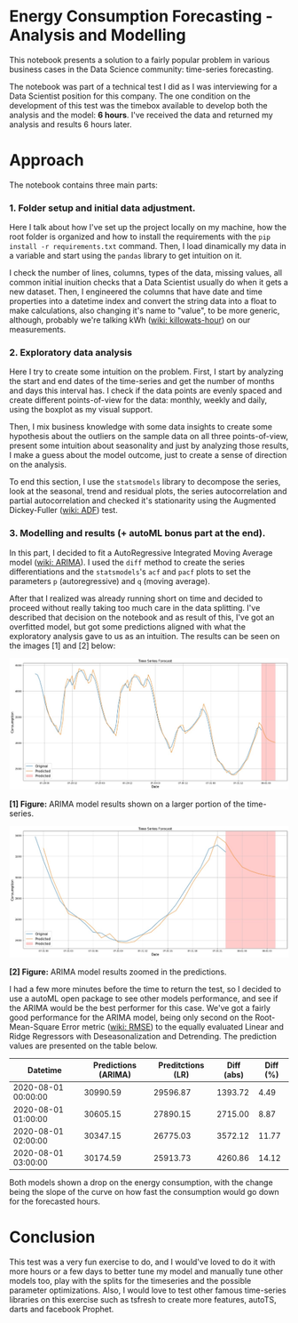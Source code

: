 # Energy Consumption Forecasting - Analysis and Modelling

This notebook presents a solution to a fairly popular problem in various business cases in
the Data Science community: time-series forecasting.

The notebook was part of a technical test I did as I was interviewing for a Data Scientist
position for this company. The one condition on the development of this test was the
timebox available to develop both the analysis and the model: **6 hours**. I've received the data
and returned my analysis and results 6 hours later.

# Approach

The notebook contains three main parts:

### 1. Folder setup and initial data adjustment.

Here I talk about how I've set up the project locally on my machine, how the root folder is organized
and how to install the requirements with the `pip install -r requirements.txt` command. Then, I load
dinamically my data in a variable and start using the `pandas` library to get intuition on it.

I check the number of lines, columns, types of the data, missing values, all common initial inuition
checks that a Data Scientist usually do when it gets a new dataset. Then, I engineered the columns that
have date and time properties into a datetime index and convert the string data into a float to make
calculations, also changing it's name to "value", to be more generic, although, probably we're talking
kWh ([wiki: killowats-hour](https://en.wikipedia.org/wiki/Kilowatt-hour)) on our measurements.

### 2. Exploratory data analysis

Here I try to create some intuition on the problem. First, I start by analyzing the start and end dates
of the time-series and get the number of months and days this interval has. I check if the data points
are evenly spaced and create different points-of-view for the data: monthly, weekly and daily, using
the boxplot as my visual support.

Then, I mix business knowledge with some data insights to create some hypothesis about the outliers on
the sample data on all three points-of-view, present some intuition about seasonality and just by
analyzing those results, I make a guess about the model outcome, just to create a sense of direction
on the analysis.

To end this section, I use the `statsmodels` library to decompose the series, look at the seasonal, trend
and residual plots, the series autocorrelation and partial autocorrelation and checked it's stationarity
using the Augmented Dickey-Fuller ([wiki: ADF](https://en.wikipedia.org/wiki/Augmented_Dickey%E2%80%93Fuller_test))
test.

### 3. Modelling and results (+ autoML bonus part at the end).

In this part, I decided to fit a AutoRegressive Integrated Moving Average model ([wiki: ARIMA](https://en.wikipedia.org/wiki/Autoregressive_integrated_moving_average)). I used the `diff` method to create the series differentiations 
and the `statsmodels`'s `acf` and `pacf` plots to set the parameters `p` (autoregressive) and `q` (moving average).

After that I realized was already running short on time and decided to proceed without really taking
too much care in the data splitting. I've described that decision on the notebook and as result of this, 
I've got an overfitted model, but got some predictions aligned with what the exploratory analysis gave
to us as an intuition. The results can be seen on the images [1] and [2] below:

![First Image](/model_images/results_ARIMA.jpg "ARIMA model results")

**[1] Figure:** ARIMA model results shown on a larger portion of the time-series.

![Second Image](/model_images/results_ARIMA_zoomed.jpg "ARIMA model results zoomed in")

**[2] Figure:** ARIMA model results zoomed in the predictions.

I had a few more minutes before the time to return the test, so I decided to use a autoML open package
to see other models performance, and see if the ARIMA would be the best performer for this case. We've
got a fairly good performance for the ARIMA model, being only second on the Root-Mean-Square Error metric
([wiki: RMSE](https://en.wikipedia.org/wiki/Root-mean-square_deviation)) to the equally evaluated
Linear and Ridge Regressors with Deseasonalization and Detrending. The prediction values are presented
on the table below.

|Datetime|Predictions (ARIMA)|Preditctions (LR)|Diff (abs)|Diff (%)|
|---|---|---|---|---|
|2020-08-01 00:00:00|30990.59|29596.87|1393.72|4.49|
|2020-08-01 01:00:00|30605.15|27890.15|2715.00|8.87|
|2020-08-01 02:00:00|30347.15|26775.03|3572.12|11.77|
|2020-08-01 03:00:00|30174.59|25913.73|4260.86|14.12|

Both models shown a drop on the energy consumption, with the change being the slope of the curve on how
fast the consumption would go down for the forecasted hours.

# Conclusion

This test was a very fun exercise to do, and I would've loved to do it with more hours or a few days to 
better tune my model and manually tune other models too, play with the splits for the timeseries and the
possible parameter optimizations. Also, I would love to test other famous time-series libraries on this
exercise such as tsfresh to create more features, autoTS, darts and facebook Prophet.
